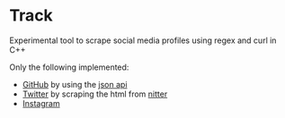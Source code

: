 # Track
Experimental tool to scrape social media profiles using regex and curl in C++

Only the following implemented:

- [GitHub](https://github.com) by using the [json api](https://api.github.com/users)
- [Twitter](https://twitter.com) by scraping the html from [nitter](https://github.com/zedeus/nitter)
- [Instagram](https://www.instagram.com)
